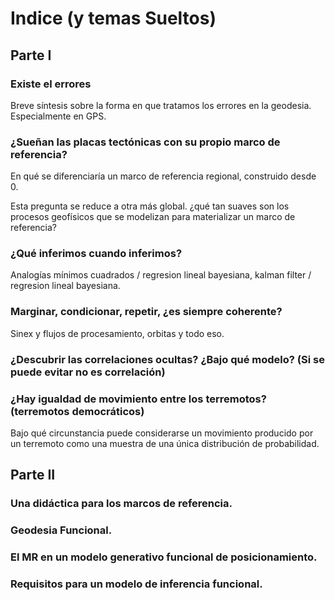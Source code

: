 # Indice (y temas Sueltos)

## Parte I

### Existe el errores

Breve síntesis sobre la forma en que tratamos los errores en la geodesia.
Especialmente en GPS.

### ¿Sueñan las placas tectónicas con su propio marco de referencia?

En qué se diferenciaría un marco de referencia regional, construido desde 0.

Esta pregunta se reduce a otra más global. ¿qué tan suaves son los procesos
geofísicos que se modelizan para materializar un marco de referencia?

### ¿Qué inferimos cuando inferimos?

Analogías mínimos cuadrados / regresion lineal bayesiana, kalman filter / regresion lineal bayesiana.

### Marginar, condicionar, repetir, ¿es siempre coherente?

Sinex y flujos de procesamiento, orbitas y todo eso.

### ¿Descubrir las correlaciones ocultas? ¿Bajo qué modelo? (Si se puede evitar no es correlación)

### ¿Hay igualdad de movimiento entre los terremotos? (terremotos democráticos)

Bajo qué circunstancia puede considerarse un movimiento producido por un
terremoto como una muestra de una única distribución de probabilidad.

## Parte II

### Una didáctica para los marcos de referencia.

### Geodesia Funcional.

### El MR en un modelo generativo funcional de posicionamiento.

### Requisitos para un modelo de inferencia funcional.

